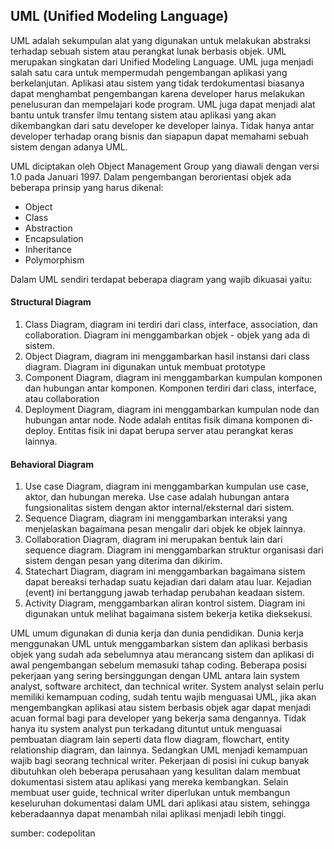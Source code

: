 ## UML (Unified Modeling Language)

UML adalah sekumpulan alat yang digunakan untuk melakukan abstraksi terhadap sebuah sistem atau perangkat lunak berbasis objek. UML merupakan singkatan dari Unified Modeling Language. UML juga menjadi salah satu cara untuk mempermudah pengembangan aplikasi yang berkelanjutan. Aplikasi atau sistem yang tidak terdokumentasi biasanya dapat menghambat pengembangan karena developer harus melakukan penelusuran dan mempelajari kode program. UML juga dapat menjadi alat bantu untuk transfer ilmu tentang sistem atau aplikasi yang akan dikembangkan dari satu developer ke developer lainya. Tidak hanya antar developer terhadap orang bisnis dan siapapun dapat memahami sebuah sistem dengan adanya UML.

UML diciptakan oleh Object Management Group yang diawali dengan versi 1.0 pada Januari 1997. Dalam pengembangan berorientasi objek ada beberapa prinsip yang harus dikenal:
* Object
* Class
* Abstraction
* Encapsulation
* Inheritance
* Polymorphism

Dalam UML sendiri terdapat beberapa diagram yang wajib dikuasai yaitu:

#### Structural Diagram
1. Class Diagram, diagram ini terdiri dari class, interface, association, dan collaboration. Diagram ini menggambarkan objek - objek yang ada di sistem.
2. Object Diagram, diagram ini menggambarkan hasil instansi dari class diagram. Diagram ini digunakan untuk membuat prototype
3. Component Diagram, diagram ini menggambarkan kumpulan komponen dan hubungan antar komponen. Komponen terdiri dari class, interface, atau collaboration
4. Deployment Diagram, diagram ini menggambarkan kumpulan node dan hubungan antar node. Node adalah entitas fisik dimana komponen di-deploy. Entitas fisik ini dapat berupa server atau perangkat keras lainnya.

#### Behavioral Diagram
1. Use case Diagram, diagram ini menggambarkan kumpulan use case, aktor, dan hubungan mereka. Use case adalah hubungan antara fungsionalitas sistem dengan aktor internal/eksternal dari sistem.
2. Sequence Diagram, diagram ini menggambarkan interaksi yang menjelaskan bagaimana pesan mengalir dari objek ke objek lainnya.
3. Collaboration Diagram, diagram ini merupakan bentuk lain dari sequence diagram. Diagram ini menggambarkan struktur organisasi dari sistem dengan pesan yang diterima dan dikirim.
4. Statechart Diagram, diagram ini menggambarkan bagaimana sistem dapat bereaksi terhadap suatu kejadian dari dalam atau luar. Kejadian (event) ini bertanggung jawab terhadap perubahan keadaan sistem.
5. Activity Diagram, menggambarkan aliran kontrol sistem. Diagram ini digunakan untuk melihat bagaimana sistem bekerja ketika dieksekusi.

UML umum digunakan di dunia kerja dan dunia pendidikan. Dunia kerja menggunakan UML untuk menggambarkan sistem dan aplikasi berbasis objek yang sudah ada sebelumnya atau merancang sistem dan aplikasi di awal pengembangan sebelum memasuki tahap coding. Beberapa posisi pekerjaan yang sering bersinggungan dengan UML antara lain system analyst, software architect, dan technical writer. System analyst selain perlu memiliki kemampuan coding, sudah tentu wajib menguasai UML, jika akan mengembangkan aplikasi atau sistem berbasis objek agar dapat menjadi acuan formal bagi para developer yang bekerja sama dengannya. Tidak hanya itu system analyst pun terkadang dituntut untuk menguasai pembuatan diagram lain seperti data flow diagram, flowchart, entity relationship diagram, dan lainnya. Sedangkan UML menjadi kemampuan wajib bagi seorang technical writer. Pekerjaan di posisi ini cukup banyak dibutuhkan oleh beberapa perusahaan yang kesulitan dalam membuat dokumentasi sistem atau aplikasi yang mereka kembangkan. Selain membuat user guide, technical writer diperlukan untuk membangun keseluruhan dokumentasi dalam UML dari aplikasi atau sistem, sehingga keberadaannya dapat menambah nilai aplikasi menjadi lebih tinggi.

sumber: codepolitan
